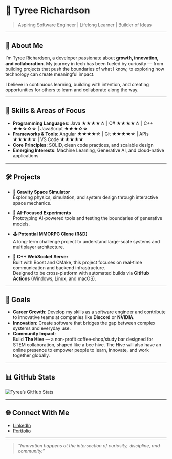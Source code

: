 # 🌟 Tyree Richardson  
> Aspiring Software Engineer | Lifelong Learner | Builder of Ideas

---

## 👋 About Me  

I’m Tyree Richardson, a developer passionate about **growth, innovation, and collaboration**. My journey in tech has been fueled by curiosity — from building projects that push the boundaries of what I know, to exploring how technology can create meaningful impact.  

I believe in continuous learning, building with intention, and creating opportunities for others to learn and collaborate along the way.  

---

## 🚀 Skills & Areas of Focus  

- **Programming Languages**: Java ★★★★☆ | C# ★★★★☆ | C++ ★★☆☆☆ | JavaScript ★★★☆☆  
- **Frameworks & Tools**: Angular ★★★★☆ | Git ★★★★☆ | APIs ★★★★☆ | VS Code ★★★★★  
- **Core Principles**: SOLID, clean code practices, and scalable design  
- **Emerging Interests**: Machine Learning, Generative AI, and cloud-native applications  

---

## 🛠️ Projects  

- **🌌 Gravity Space Simulator**  
  Exploring physics, simulation, and system design through interactive space mechanics.  

- **🧠 AI-Focused Experiments**  
  Prototyping AI-powered tools and testing the boundaries of generative models.  

- **🕹️ Potential MMORPG Clone (R&D)**  
  A long-term challenge project to understand large-scale systems and multiplayer architecture.  

- **🔌 C++ WebSocket Server**  
  Built with Boost and CMake, this project focuses on real-time communication and backend infrastructure.  
  Designed to be cross-platform with automated builds via **GitHub Actions** (Windows, Linux, and macOS).  

---

## 🎯 Goals  

- **Career Growth**: Develop my skills as a software engineer and contribute to innovative teams at companies like **Discord** or **NVIDIA**.  
- **Innovation**: Create software that bridges the gap between complex systems and everyday use.  
- **Community Impact**:  
  Build **The Hive** — a non-profit coffee-shop/study bar designed for STEM collaboration, shaped like a bee hive. The Hive will also have an online presence to empower people to learn, innovate, and work together globally.  

---

## 📊 GitHub Stats  

![Tyree’s GitHub Stats](https://github-readme-stats.vercel.app/api?username=tyreerichardson&show_icons=true&theme=tokyonight)

---

## 🌐 Connect With Me  

- [LinkedIn](https://www.linkedin.com/in/tyree-richardson-5b564118a/)  
- [Portfolio](https://tyreerichardson.github.io/)  

---

> _“Innovation happens at the intersection of curiosity, discipline, and community.”_  
